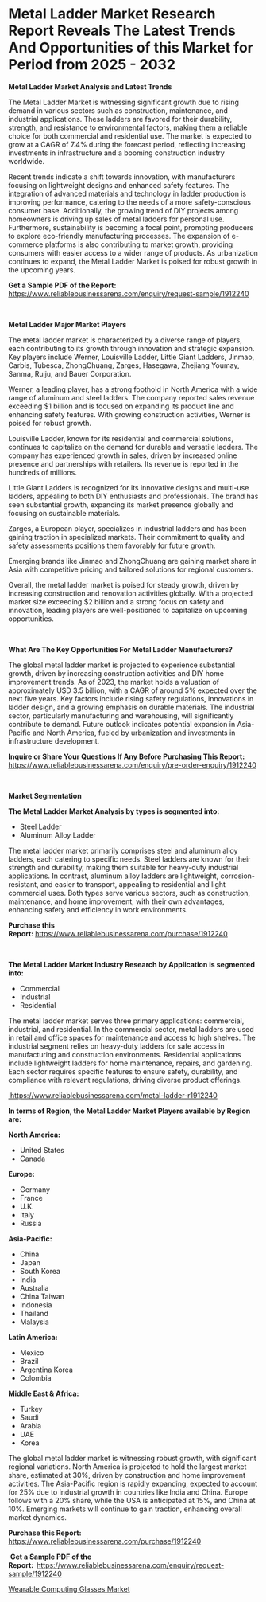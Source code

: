 <p><h1>Metal Ladder Market Research Report Reveals The Latest Trends And Opportunities of this Market for Period from 2025 - 2032</h1></p><p><strong>Metal Ladder Market Analysis and Latest Trends</strong></p>
<p><p>The Metal Ladder Market is witnessing significant growth due to rising demand in various sectors such as construction, maintenance, and industrial applications. These ladders are favored for their durability, strength, and resistance to environmental factors, making them a reliable choice for both commercial and residential use. The market is expected to grow at a CAGR of 7.4% during the forecast period, reflecting increasing investments in infrastructure and a booming construction industry worldwide.</p><p>Recent trends indicate a shift towards innovation, with manufacturers focusing on lightweight designs and enhanced safety features. The integration of advanced materials and technology in ladder production is improving performance, catering to the needs of a more safety-conscious consumer base. Additionally, the growing trend of DIY projects among homeowners is driving up sales of metal ladders for personal use. Furthermore, sustainability is becoming a focal point, prompting producers to explore eco-friendly manufacturing processes. The expansion of e-commerce platforms is also contributing to market growth, providing consumers with easier access to a wider range of products. As urbanization continues to expand, the Metal Ladder Market is poised for robust growth in the upcoming years.</p></p>
<p><strong>Get a Sample PDF of the Report:&nbsp;</strong> <a href="https://www.reliablebusinessarena.com/enquiry/request-sample/1912240?utm_campaign=2322&utm_medium=2&utm_source=Github&utm_content=ia&utm_term=09022025&utm_id=metal-ladder">https://www.reliablebusinessarena.com/enquiry/request-sample/1912240</a></p>
<p>&nbsp;</p>
<p><strong>Metal Ladder Major Market Players</strong></p>
<p><p>The metal ladder market is characterized by a diverse range of players, each contributing to its growth through innovation and strategic expansion. Key players include Werner, Louisville Ladder, Little Giant Ladders, Jinmao, Carbis, Tubesca, ZhongChuang, Zarges, Hasegawa, Zhejiang Youmay, Sanma, Ruiju, and Bauer Corporation.</p><p>Werner, a leading player, has a strong foothold in North America with a wide range of aluminum and steel ladders. The company reported sales revenue exceeding $1 billion and is focused on expanding its product line and enhancing safety features. With growing construction activities, Werner is poised for robust growth.</p><p>Louisville Ladder, known for its residential and commercial solutions, continues to capitalize on the demand for durable and versatile ladders. The company has experienced growth in sales, driven by increased online presence and partnerships with retailers. Its revenue is reported in the hundreds of millions.</p><p>Little Giant Ladders is recognized for its innovative designs and multi-use ladders, appealing to both DIY enthusiasts and professionals. The brand has seen substantial growth, expanding its market presence globally and focusing on sustainable materials. </p><p>Zarges, a European player, specializes in industrial ladders and has been gaining traction in specialized markets. Their commitment to quality and safety assessments positions them favorably for future growth.</p><p>Emerging brands like Jinmao and ZhongChuang are gaining market share in Asia with competitive pricing and tailored solutions for regional customers. </p><p>Overall, the metal ladder market is poised for steady growth, driven by increasing construction and renovation activities globally. With a projected market size exceeding $2 billion and a strong focus on safety and innovation, leading players are well-positioned to capitalize on upcoming opportunities.</p></p>
<p>&nbsp;</p>
<p><strong>What Are The Key Opportunities For Metal Ladder Manufacturers?</strong></p>
<p><p>The global metal ladder market is projected to experience substantial growth, driven by increasing construction activities and DIY home improvement trends. As of 2023, the market holds a valuation of approximately USD 3.5 billion, with a CAGR of around 5% expected over the next five years. Key factors include rising safety regulations, innovations in ladder design, and a growing emphasis on durable materials. The industrial sector, particularly manufacturing and warehousing, will significantly contribute to demand. Future outlook indicates potential expansion in Asia-Pacific and North America, fueled by urbanization and investments in infrastructure development.</p></p>
<p><strong>Inquire or Share Your Questions If Any Before Purchasing This Report:</strong> <a href="https://www.reliablebusinessarena.com/enquiry/pre-order-enquiry/1912240?utm_campaign=2322&utm_medium=2&utm_source=Github&utm_content=ia&utm_term=09022025&utm_id=metal-ladder">https://www.reliablebusinessarena.com/enquiry/pre-order-enquiry/1912240</a></p>
<p>&nbsp;</p>
<p><strong>Market Segmentation</strong></p>
<p><strong>The Metal Ladder Market Analysis by types is segmented into:</strong></p>
<p><ul><li>Steel Ladder</li><li>Aluminum Alloy Ladder</li></ul></p>
<p><p>The metal ladder market primarily comprises steel and aluminum alloy ladders, each catering to specific needs. Steel ladders are known for their strength and durability, making them suitable for heavy-duty industrial applications. In contrast, aluminum alloy ladders are lightweight, corrosion-resistant, and easier to transport, appealing to residential and light commercial uses. Both types serve various sectors, such as construction, maintenance, and home improvement, with their own advantages, enhancing safety and efficiency in work environments.</p></p>
<p><strong>Purchase this Report:&nbsp;</strong><a href="https://www.reliablebusinessarena.com/purchase/1912240?utm_campaign=2322&utm_medium=2&utm_source=Github&utm_content=ia&utm_term=09022025&utm_id=metal-ladder">https://www.reliablebusinessarena.com/purchase/1912240</a></p>
<p>&nbsp;</p>
<p><strong>The Metal Ladder Market Industry Research by Application is segmented into:</strong></p>
<p><ul><li>Commercial</li><li>Industrial</li><li>Residential</li></ul></p>
<p><p>The metal ladder market serves three primary applications: commercial, industrial, and residential. In the commercial sector, metal ladders are used in retail and office spaces for maintenance and access to high shelves. The industrial segment relies on heavy-duty ladders for safe access in manufacturing and construction environments. Residential applications include lightweight ladders for home maintenance, repairs, and gardening. Each sector requires specific features to ensure safety, durability, and compliance with relevant regulations, driving diverse product offerings.</p></p>
<p><a href="https://www.reliablebusinessarena.com/metal-ladder-r1912240?utm_campaign=2322&utm_medium=2&utm_source=Github&utm_content=ia&utm_term=09022025&utm_id=metal-ladder">&nbsp;https://www.reliablebusinessarena.com/metal-ladder-r1912240</a></p>
<p><strong>In terms of Region, the Metal Ladder Market Players available by Region are:</strong></p>
<p>
    <p> <strong> North America: </strong>
        <ul>
            <li>United States</li>
            <li>Canada</li>
        </ul>
        </p> 
    <p> <strong> Europe: </strong>
        <ul>
            <li>Germany</li>
            <li>France</li>
            <li>U.K.</li>
            <li>Italy</li>
            <li>Russia</li>
        </ul>
        </p> 
    <p> <strong> Asia-Pacific: </strong>
        <ul>
            <li>China</li>
            <li>Japan</li>
            <li>South Korea</li>
            <li>India</li>
            <li>Australia</li>
            <li>China Taiwan</li>
            <li>Indonesia</li>
            <li>Thailand</li>
            <li>Malaysia</li>
        </ul>
        </p> 
    <p> <strong> Latin America: </strong>
        <ul>
            <li>Mexico</li>
            <li>Brazil</li>
            <li>Argentina Korea</li>
            <li>Colombia</li>
        </ul>
        </p> 
    <p> <strong> Middle East & Africa: </strong>
        <ul>
            <li>Turkey</li>
            <li>Saudi</li>
            <li>Arabia</li>
            <li>UAE</li>
            <li>Korea</li>
        </ul>
    </p>
    </p>
<p><p>The global metal ladder market is witnessing robust growth, with significant regional variations. North America is projected to hold the largest market share, estimated at 30%, driven by construction and home improvement activities. The Asia-Pacific region is rapidly expanding, expected to account for 25% due to industrial growth in countries like India and China. Europe follows with a 20% share, while the USA is anticipated at 15%, and China at 10%. Emerging markets will continue to gain traction, enhancing overall market dynamics.</p></p>
<p><strong>Purchase this Report: </strong><a href="https://www.reliablebusinessarena.com/purchase/1912240?utm_campaign=2322&utm_medium=2&utm_source=Github&utm_content=ia&utm_term=09022025&utm_id=metal-ladder">https://www.reliablebusinessarena.com/purchase/1912240</a></p>
<p>&nbsp;<strong>Get a Sample PDF of the Report:&nbsp;&nbsp;</strong><a href="https://www.reliablebusinessarena.com/enquiry/request-sample/1912240?utm_campaign=2322&utm_medium=2&utm_source=Github&utm_content=ia&utm_term=09022025&utm_id=metal-ladder">https://www.reliablebusinessarena.com/enquiry/request-sample/1912240</a></p>
<p><strong></strong></p>
<p><p><a href="https://github.com/birnbaumbulah0/Market-Research-Report-List-1/blob/main/wearable-computing-glasses-market.md?utm_campaign=2322&utm_medium=2&utm_source=Github&utm_content=ia&utm_term=09022025&utm_id=metal-ladder">Wearable Computing Glasses Market</a></p></p>
